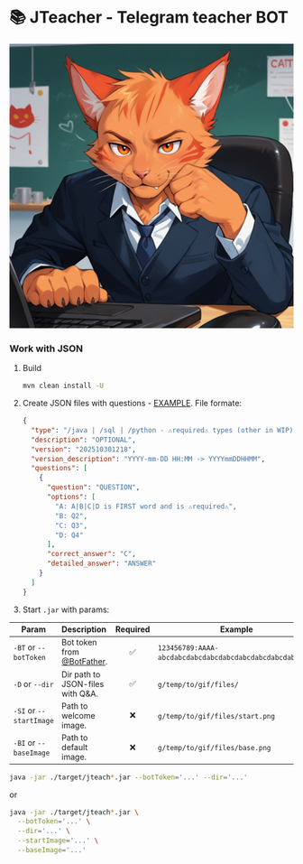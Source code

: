 # 📚 JTeacher - Telegram teacher BOT

![start.jpg](src/main/resources/img/start.jpg)

### Work with JSON

1) Build
    ``` sh
   mvn clean install -U
   ```
2) Create JSON files with questions - [EXAMPLE](src/main/resources/java.json). File formate:
    ``` json 
    {
      "type": "/java | /sql | /python - ⚠️required⚠️ types (other in WIP)",
      "description": "OPTIONAL",
      "version": "202510301218",
      "version_description": "YYYY-mm-DD HH:MM -> YYYYmmDDHHMM",
      "questions": [
        {
          "question": "QUESTION",
          "options": [
            "A: A|B|C|D is FIRST word and is ⚠️required⚠️",
            "B: Q2",
            "C: Q3",
            "D: Q4"
          ],
          "correct_answer": "C",
          "detailed_answer": "ANSWER"
        }
      ]
    }
    ```

3) Start `.jar` with params:

| Param                   | Description                                          | Required | Example                                                  |
|-------------------------|:-----------------------------------------------------|:--------:|----------------------------------------------------------|
| `-BT` or `--botToken`   | Bot token from [@BotFather](https://t.me/BotFather). |    ✅     | `123456789:AAAA-abcdabcdabcdabcdabcdabcdabcdabcdabcdabc` |
| `-D` or `--dir`         | Dir path to JSON-files with Q&A.                     |    ✅     | `g/temp/to/gif/files/`                                   |
| `-SI` or `--startImage` | Path to welcome image.                               |    ❌     | `g/temp/to/gif/files/start.png`                          |
| `-BI` or `--baseImage`  | Path to default image.                               |    ❌     | `g/temp/to/gif/files/base.png`                           |

``` sh
java -jar ./target/jteach*.jar --botToken='...' --dir='...'

```

or

``` sh
java -jar ./target/jteach*.jar \
  --botToken='...' \
  --dir='...' \
  --startImage='...' \
  --baseImage='...'
```